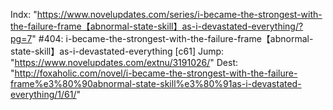 Indx: "https://www.novelupdates.com/series/i-became-the-strongest-with-the-failure-frame【abnormal-state-skill】as-i-devastated-everything/?pg=7"
#404: i-became-the-strongest-with-the-failure-frame【abnormal-state-skill】as-i-devastated-everything [c61]
Jump: "https://www.novelupdates.com/extnu/3191026/"
Dest: "http://foxaholic.com/novel/i-became-the-strongest-with-the-failure-frame%e3%80%90abnormal-state-skill%e3%80%91as-i-devastated-everything/1/61/"